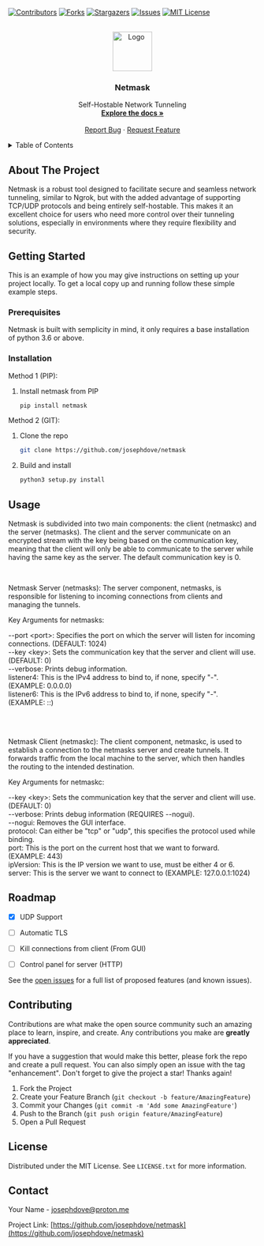<a name="readme-top"></a>


[![Contributors][contributors-shield]][contributors-url]
[![Forks][forks-shield]][forks-url]
[![Stargazers][stars-shield]][stars-url]
[![Issues][issues-shield]][issues-url]
[![MIT License][license-shield]][license-url]



<!-- PROJECT LOGO -->
<br />
<div align="center">
  <a href="https://github.com/josephdove/netmask">
    <img src="images/logo.png" alt="Logo" width="80" height="80">
  </a>

<h3 align="center">Netmask</h3>

  <p align="center">
    Self-Hostable Network Tunneling
    <br />
    <a href="https://github.com/josephdove/netmask"><strong>Explore the docs »</strong></a>
    <br />
    <br />
    <a href="https://github.com/josephdove/netmask/issues/new?labels=bug&template=bug-report---.md">Report Bug</a>
    ·
    <a href="https://github.com/josephdove/netmask/issues/new?labels=enhancement&template=feature-request---.md">Request Feature</a>
  </p>
</div>



<!-- TABLE OF CONTENTS -->
<details>
  <summary>Table of Contents</summary>
  <ol>
    <li>
      <a href="#about-the-project">About The Project</a>
    </li>
    <li>
      <a href="#getting-started">Getting Started</a>
      <ul>
        <li><a href="#prerequisites">Prerequisites</a></li>
        <li><a href="#installation">Installation</a></li>
      </ul>
    </li>
    <li><a href="#usage">Usage</a></li>
    <li><a href="#roadmap">Roadmap</a></li>
    <li><a href="#contributing">Contributing</a></li>
    <li><a href="#license">License</a></li>
    <li><a href="#contact">Contact</a></li>
  </ol>
</details>

## About The Project

Netmask is a robust tool designed to facilitate secure and seamless network tunneling, similar to Ngrok, but with the added advantage of supporting TCP/UDP protocols and being entirely self-hostable. This makes it an excellent choice for users who need more control over their tunneling solutions, especially in environments where they require flexibility and security.

## Getting Started

This is an example of how you may give instructions on setting up your project locally.
To get a local copy up and running follow these simple example steps.

### Prerequisites

Netmask is built with semplicity in mind, it only requires a base installation of python 3.6 or above.

### Installation

Method 1 (PIP):
1. Install netmask from PIP
   ```sh
   pip install netmask
   ```

Method 2 (GIT):

1. Clone the repo
   ```sh
   git clone https://github.com/josephdove/netmask
   ```
2. Build and install
   ```sh
   python3 setup.py install
   ```

## Usage

Netmask is subdivided into two main components: the client (netmaskc) and the server (netmasks). The client and the server communicate on an encrypted stream with the key being based on the communication key, meaning that the client will only be able to communicate to the server while having the same key as the server. The default communication key is 0.

<br>

Netmask Server (netmasks):
The server component, netmasks, is responsible for listening to incoming connections from clients and managing the tunnels.

Key Arguments for netmasks:

--port \<port>: Specifies the port on which the server will listen for incoming connections. (DEFAULT: 1024)<br>
--key \<key>: Sets the communication key that the server and client will use. (DEFAULT: 0)<br>
--verbose: Prints debug information.<br>
listener4: This is the IPv4 address to bind to, if none, specify "-". (EXAMPLE: 0.0.0.0)<br>
listener6: This is the IPv6 address to bind to, if none, specify "-". (EXAMPLE: ::)<br>

<br><br>

Netmask Client (netmaskc):
The client component, netmaskc, is used to establish a connection to the netmasks server and create tunnels. It forwards traffic from the local machine to the server, which then handles the routing to the intended destination.

Key Arguments for netmaskc:

--key \<key>: Sets the communication key that the server and client will use. (DEFAULT: 0)<br>
--verbose: Prints debug information (REQUIRES --nogui).<br>
--nogui: Removes the GUI interface.<br>
protocol: Can either be "tcp" or "udp", this specifies the protocol used while binding.<br>
port: This is the port on the current host that we want to forward. (EXAMPLE: 443)<br>
ipVersion: This is the IP version we want to use, must be either 4 or 6.<br>
server: This is the server we want to connect to (EXAMPLE: 127.0.0.1:1024)<br>

## Roadmap

- [x] UDP Support
- [ ] Automatic TLS
- [ ] Kill connections from client (From GUI)
- [ ] Control panel for server (HTTP)


See the [open issues](https://github.com/josephdove/netmask/issues) for a full list of proposed features (and known issues).

## Contributing

Contributions are what make the open source community such an amazing place to learn, inspire, and create. Any contributions you make are **greatly appreciated**.

If you have a suggestion that would make this better, please fork the repo and create a pull request. You can also simply open an issue with the tag "enhancement".
Don't forget to give the project a star! Thanks again!

1. Fork the Project
2. Create your Feature Branch (`git checkout -b feature/AmazingFeature`)
3. Commit your Changes (`git commit -m 'Add some AmazingFeature'`)
4. Push to the Branch (`git push origin feature/AmazingFeature`)
5. Open a Pull Request

## License

Distributed under the MIT License. See `LICENSE.txt` for more information.

## Contact

Your Name - josephdove@proton.me

Project Link: [https://github.com/josephdove/netmask](https://github.com/josephdove/netmask)


[contributors-shield]: https://img.shields.io/github/contributors/josephdove/netmask.svg?style=for-the-badge
[contributors-url]: https://github.com/josephdove/netmask/graphs/contributors
[forks-shield]: https://img.shields.io/github/forks/josephdove/netmask.svg?style=for-the-badge
[forks-url]: https://github.com/josephdove/netmask/network/members
[stars-shield]: https://img.shields.io/github/stars/josephdove/netmask.svg?style=for-the-badge
[stars-url]: https://github.com/josephdove/netmask/stargazers
[issues-shield]: https://img.shields.io/github/issues/josephdove/netmask.svg?style=for-the-badge
[issues-url]: https://github.com/josephdove/netmask/issues
[license-shield]: https://img.shields.io/github/license/josephdove/netmask.svg?style=for-the-badge
[license-url]: https://github.com/josephdove/netmask/blob/master/LICENSE.txt